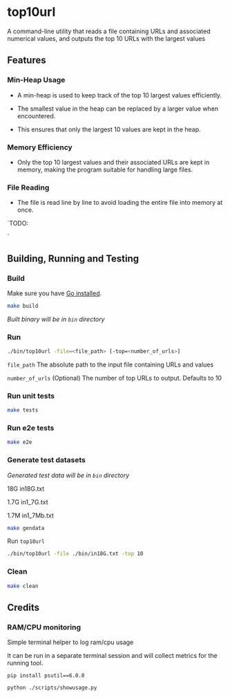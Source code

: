# top10url

A command-line utility that reads a file containing URLs and associated numerical values, and outputs the top 10 URLs with the largest values


## Features

### Min-Heap Usage

* A min-heap is used to keep track of the top 10 largest values efficiently.

* The smallest value in the heap can be replaced by a larger value when encountered.

* This ensures that only the largest 10 values are kept in the heap.

### Memory Efficiency

* Only the top 10 largest values and their associated URLs are kept in memory, making the program suitable for handling large files.

### File Reading

* The file is read line by line to avoid loading the entire file into memory at once.

`TODO:



`


## Building, Running and Testing

### Build

Make sure you have [Go installed](https://golang.org/doc/install).


```sh
make build
```

*Built binary will be in `bin` directory*

### Run 

```sh
./bin/top10url -file=<file_path> [-top=<number_of_urls>]

```

`file_path` The absolute path to the input file containing URLs and values

`number_of_urls` (Optional) The number of top URLs to output. Defaults to 10


### Run unit tests

```sh
make tests
```

### Run e2e tests

```sh
make e2e
```

### Generate test datasets

*Generated test data will be in `bin` directory*

18G in18G.txt

1.7G in1_7G.txt

1.7M in1_7Mb.txt

```sh
make gendata
```
Run `top10url`

```sh
./bin/top10url -file ./bin/in18G.txt -top 10
```

### Clean 

```sh
make clean
```

## Credits

### RAM/CPU monitoring 

Simple terminal helper to log ram/cpu usage 

It can be run in a separate terminal session and will collect metrics for the running tool.

```
pip install psutil==6.0.0

python ./scripts/showusage.py
```
